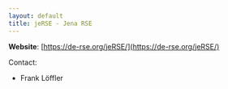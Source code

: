 ```yaml
---
layout: default
title: jeRSE - Jena RSE
---
```


**Website**: [https://de-rse.org/jeRSE/](https://de-rse.org/jeRSE/)

Contact:
  - Frank Löffler
  
